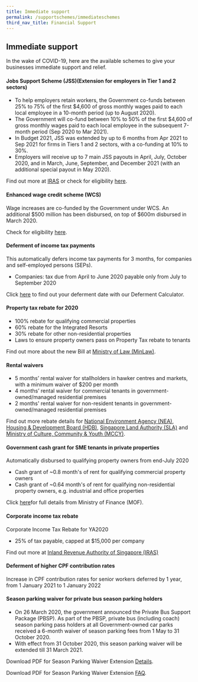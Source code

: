 ```yaml
---
title: Immediate support
permalink: /supportschemes/immediateschemes
third_nav_title: Financial Support
---
```


## Immediate support

In the wake of COVID-19, here are the available schemes to give your businesses immediate support and relief.

#### Jobs Support Scheme (JSS)(Extension for employers in Tier 1 and 2 sectors)

* To help employers retain workers, the Government co-funds between 25% to 75% of the first $4,600 of gross monthly wages paid to each local employee in a 10-month period (up to August 2020).
* The Government will co-fund between 10% to 50% of the first $4,600 of gross monthly wages paid to each local employee in the subsequent 7-month period (Sep 2020 to Mar 2021).
* In Budget 2021, JSS was extended by up to 6 months from Apr 2021 to Sep 2021 for firms in Tiers 1 and 2 sectors, with a co-funding at 10% to 30%.
* Employers will receive up to 7 main JSS payouts in April, July, October 2020, and in March, June, September, and December 2021 (with an additional special payout in May 2020).

Find out more at <a href="https://go.gov.sg/jss" target="_blank">IRAS</a> or check for eligibility <a href="https://go.gov.sg/jsseligibility" target="_blank">here</a>.

#### Enhanced wage credit scheme (WCS)

Wage increases are co-funded by the Government under WCS. An additional $500 million has been disbursed, on top of $600m disbursed in March 2020.

Check for eligibility <a href="https://go.gov.sg/wcseligibility" target="_blank">here</a>.

#### Deferment of income tax payments

This automatically defers income tax payments for 3 months, for companies and self-employed persons (SEPs).
  * Companies: tax due from April to June 2020 payable only from July to September 2020

Click <a href="https://go.gov.sg/defercal" target="_blank">here</a> to find out your deferment date with our Deferment Calculator.

#### Property tax rebate for 2020

* 100% rebate for qualifying commercial properties
* 60% rebate for the Integrated Resorts
* 30% rebate for other non-residential properties
* Laws to ensure property owners pass on Property Tax rebate to tenants

Find out more about the new Bill at <a href="https://go.gov.sg/newbill" target="_blank">Ministry of Law (MinLaw)</a>.

#### Rental waivers

* 5 months’ rental waiver for stallholders in hawker centres and markets, with a minimum waiver of $200 per month
* 4 months’ rental waiver for commercial tenants in government-owned/managed residential premises
* 2 months' rental waiver for non-resident tenants in government-owned/managed residential premises

Find out more rebate details for <a href="https://go.gov.sg/nearebate" target="_blank">National Environment Agency (NEA)</a>, <a href="https://go.gov.sg/hdbrebate" target="_blank">Housing & Development Board (HDB)</a>, <a href="https://go.gov.sg/slarebate" target="_blank">Singapore Land Authority (SLA)</a> and <a href="https://go.gov.sg/nacadvisory" target="_blank">Ministry of Culture, Community & Youth (MCCY)</a>.

#### Government cash grant for SME tenants in private properties

Automatically disbursed to qualifying property owners from end-July 2020
  * Cash grant of ~0.8 month's of rent for qualifying commercial property owners
  * Cash grant of ~0.64 month's of rent for qualifying non-residential property owners, e.g. industrial and office properties

Click <a href="https://go.gov.sg/smecashgrant" target="_blank">here</a>for full details from Ministry of Finance (MOF).

#### Corporate income tax rebate

Corporate Income Tax Rebate for YA2020
  * 25% of tax payable, capped at $15,000 per company

Find out more at <a href="https://go.gov.sg/corporateincometax" target="_blank">Inland Revenue Authority of Singapore (IRAS)</a>

#### Deferment of higher CPF contribution rates

Increase in CPF contribution rates for senior workers deferred by 1 year, from 1 January 2021 to 1 January 2022

#### Season parking waiver for private bus season parking holders

* On 26 March 2020, the government announced the Private Bus Support Package (PBSP). As part of the PBSP, private bus (including coach) season parking pass holders at all Government-owned car parks received a 6-month waiver of season parking fees from 1 May to 31 October 2020.
* With effect from 31 October 2020, this season parking waiver will be extended till 31 March 2021.

Download PDF for Season Parking Waiver Extension <a href="/images/govassist/MR08420_Extension of Season Parking Waiver for Private Bus Season Parking Holders.pdf" target="_blank">Details</a>.

Download PDF for Season Parking Waiver Extension <a href="/images/govassist/FAQs_Extension of Season Parking Waiver for Private Bus Season Parking Holders.pdf" target="_blank">FAQ</a>.
